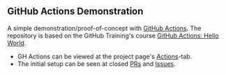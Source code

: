 ## GitHub Actions Demonstration

A simple demonstration/proof-of-concept with [GitHub Actions](https://docs.github.com/en/free-pro-team@latest/actions). The repository is based on the GitHub Training's course [GitHub Actions: Hello World](https://lab.github.com/githubtraining/github-actions:-hello-world).

- GH Actions can be viewed at the project page's [Actions](https://github.com/antonpaa/gh-actions/actions)-tab.
- The initial setup can be seen at closed [PRs](https://github.com/antonpaa/gh-actions/pulls?q=is%3Apr+is%3Aclosed) and [Issues](https://github.com/antonpaa/gh-actions/issues?q=is%3Aissue+is%3Aclosed).

